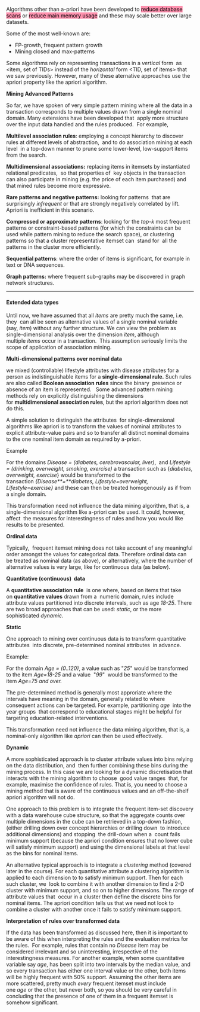 
Algorithms other than a-priori have been developed to <mark style="background: #FF5582A6;">reduce database scans</mark> or <mark style="background: #FF5582A6;">reduce main memory usage</mark> and these may scale better over large datasets.

Some of the most well-known are:

-   FP-growth, frequent pattern growth
-   Mining closed and max-patterns

Some algorithms rely on representing transactions in a _vertical_ form  as <item, set of TIDs> instead of the _horizontal_ form <TID, set of items> that we saw previously. However, many of these aternative approaches use the apriori property like the apriori algorithm.

**Mining Advanced Patterns**

So far, we have spoken of very simple pattern mining where all the data in a transaction corresponds to multiple values drawn from a single nominal domain. Many extensions have been developed that  apply more structure over the input data handled and the rules produced.  For example,

**Multilevel association rules**: employing a concept hierarchy to discover rules at different levels of abstraction,  and to do association mining at each level  in a top-down manner to prune some lower-level, low-support items from the search.  

**Multidimensional associations:** replacing items in itemsets by instantiated relational predicates,  so that properties of  key objects in the transaction can also participate in mining (e.g. the price of each item purchased) and that mined rules become more expressive.  

**Rare patterns and negative patterns:** looking for patterns  that are surprisingly _infrequent_ or that are strongly negatively correlated by lift.  Apriori is inefficient in this scenario.  

**Compressed or approximate patterns**: looking for the _top-k_ most frequent patterns or constraint-based patterns (for which the constraints can be used while pattern mining to reduce the search space), or clustering patterns so that a cluster representative itemset can  stand for  all the patterns in the cluster more efficiently.  

**Sequential patterns**: where the order of items is significant, for example in text or DNA sequences.  

**Graph patterns:** where frequent sub-graphs may be discovered in graph  network structures.

---

#### Extended data types 

Until now, we have assumed that all _items_ are pretty much the same, i.e. they  can all be seen as alternative values of a single nominal variable (say, _item_) without any further structure. We can view the problem as single-dimensional analysis over the dimension _item_, although multiple _items_ occur in a transaction.  This assumption seriously limits the scope of application of association mining.  

**Multi-dimensional patterns over nominal data**

we mixed (controllable) lifestyle attributes with disease attributes for a person as indistinguishable items for a **single-dimensional rule.** Such rules are also called **Boolean association rules** since the binary  presence or absence of an item is represented.   Some advanced pattern mining methods rely on explicitly distinguishing the dimensions for **multidimensional association rules**, but the apriori algorithm does not do this.  

A simple solution to distinguish the attributes  for single-dimensional algorithms like apriori is to transform the values of nominal attributes to explicit attribute-value pairs and so to transfer all distinct nominal domains to the one nominal item domain as required by a-priori.

Example

For the domains _Disease = (diabetes, cerebrovascular, liver)_,  and _Lifestyle = (drinking, overweight, smoking, exercise)_ a transaction such as {_diabetes, overweight, exercise_} would be transformed to the transaction _{Disease**=**diabetes, Lifestyle=overweight, Lifestyle=exercise}_ and these can then be treated homogenously as if from a single domain.

This transformation need not influence the data mining algorithm, that is, a single-dimensional algorithm like a-priori can be used. It could, however,  affect  the measures for interestingness of rules and how you would like results to be presented.

**Ordinal data**

Typically,  frequent itemset mining does not take account of any meaningful order amongst the values for categorical data. Therefore ordinal data can be treated as nominal data (as above), or alternatively, where the number of alternative values is very large, like for continuous data (as below).

**Quantitative (continuous)  data**

A **quantitative association rule**  is one where, based on items that take on **quantitative values** drawn from a  numeric domain, rules include attribute values partitioned into discrete intervals, such as age _18-25_. There are two broad approaches that can be used: _static_, or the more sophisticated _dynamic_.  

**Static**

One approach to mining over continuous data is to transform quantitative attributes  into discrete, pre-determined nominal attributes  in advance. 

Example:

For the domain _Age = (0..120)_, a value such as "_25_" would be transformed to the item _Age=18-25_ and a value  "_99_"  would be transformed to the item _Age=75 and over._

The pre-determined method is generally most approriate where the intervals have meaning in the domain, generally related to where consequent actions can be targeted. For example, partitioning _age_  into the year groups  that correspond to educational stages might be helpful for targeting education-related interventions.

This transformation need not influence the data mining algorithm, that is, a nominal-only algorithm like _apriori_ can then be used effectively.

**Dynamic**

A more sophisticated approach is to cluster attribute values into bins relying on the data distribution, and  then further combining these bins during the mining process. In this case we are looking for a dynamic discretisation that interacts with the mining algorithm to choose  good value ranges  that, for example, maximise the confidence of rules. That is, you need to choose a mining method that is aware of the continuous values and an off-the-shelf apriori algorithm will not do.

One approach to this problem is to integrate the frequent item-set discovery with a data warehouse cube structure, so that the aggregate counts over multiple dimensions in the cube can be retrieved in a top-down fashion, (either drilling down over concept hierarchies or drilling down  to introduce additional dimensions) and stopping  the drill-down when a  count fails minimum support (because the apriori condition ensures that no lower cube will satisfy minimum support) and using the dimensional labels at that level as the bins for nominal items.  

An alternative typical approach is to integrate a _clustering_ method (covered later in the course). For each quantitative attribute a clustering algorithm is applied to each dimension to to satisfy minimum support. Then for each such cluster, we  look to combine it with another dimension to find a 2-D cluster with minimum support, and so on to higher dimensions. The range of attribute values that  occur in a cluster then define the discrete bins for nominal items. The apriori condition tells us that we need not look to combine a cluster with another once it fails to satisfy minimum support.

**Interpretation of rules over transformed data**

If the data has been transformed as discussed here, then it is important to be aware of this when interpreting the rules and the evaluation metrics for the rules.  For example, rules that contain no _Disease_ item may be considered irrelevant and so uninteresting, irrespective of the interestingness measures. For another example, when some quantitative variable say _age_, has been split into two intervals by the median value, and so every transaction has either one interval value or the other, both items will be highly frequent with 50% support. Assuming the other items are more scattered, pretty much _every_ frequent itemset must include one _age_ or the other, but never both, so you should be very careful in concluding that the presence of one of them in a frequent itemset is somehow significant.
